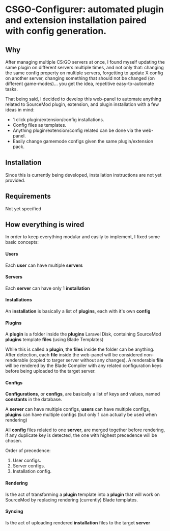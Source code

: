 # CSGO-Configurer: automated plugin and extension installation paired with config generation.

## Why
After managing multiple CS:GO servers at once, I found myself updating the same plugin on different servers multiple times, and not only that: changing the same config property on multiple servers, forgetting to update X config on another server, changing something that should not be changed (on different game-modes)... you get the idea, repetitive easy-to-automate tasks.

That being said, I decided to develop this web-panel to automate anything related to SourceMod plugin, extension, and plugin installation with a few ideas in mind:
+ 1 click plugin/extension/config installations.
+ Config files as templates.
+ Anything plugin/extension/config related can be done via the web-panel.
+ Easily change gamemode configs given the same plugin/extension pack.

## Installation
Since this is currently being developed, installation instructions are not yet provided.

## Requirements
Not yet specified

## How everything is wired
In order to keep everything modular and easily to implement, I fixed some basic concepts:

#### Users
Each **user** can have multiple **servers**

#### Servers
Each **server** can have only 1 **installation**

#### Installations
An **installation** is basically a list of **plugins**, each with it's own **config**

#### Plugins
A **plugin** is a folder inside the **plugins** Laravel Disk, containing SourceMod **plugins** template **files** (using Blade Templates)

While this is called a **plugin**, the **files** inside the folder can be anything. After detection, each **file** inside the web-panel will be considered non-renderable (copied to targer server without any changes). A renderable **file** will be rendered by the Blade Compiler with any related configuration keys before being uploaded to the target server.

#### Configs
**Configurations**, or **configs**, are basically a list of keys and values, named **constants** in the database.

A **server** can have multiple configs, **users** can have multiple configs, **plugins** can have multiple configs (but only 1 can actually be used when rendering)

All **config** files related to one **server**, are merged together before rendering, if any duplicate key is detected, the one with highest precedence will be chosen.

Order of precedence:
1. User configs.
2. Server configs.
3. Installation config.

#### Rendering
Is the act of transforming a **plugin** template into a **plugin** that will work on SourceMod by replacing rendering (currently) Blade templates.

#### Syncing
Is the act of uploading rendered **installation** files to the target **server**
